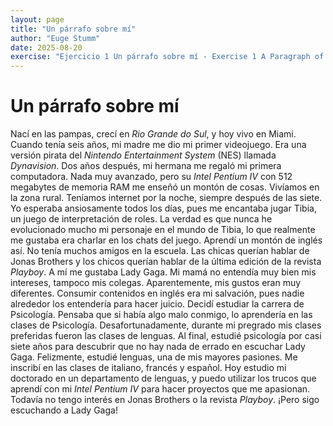 ```yaml
---
layout: page
title: "Un párrafo sobre mí"
author: "Euge Stumm"
date: 2025-08-20
exercise: "Ejercicio 1 Un párrafo sobre mí - Exercise 1 A Paragraph of Me"
---
```


# Un párrafo sobre mí 

Nací en las pampas, crecí en *Rio Grande do Sul*, y hoy vivo en Miami. Cuando tenía seis años, mi madre me dio mi primer videojuego. Era una versión pirata del *Nintendo Entertainment System* (NES) llamada *Dynavision*. Dos años después, mi hermana me regaló mi primera computadora. Nada muy avanzado, pero su *Intel Pentium IV* con 512 megabytes de memoria RAM me enseñó un montón de cosas. Vivíamos en la zona rural. Teníamos internet por la noche, siempre después de las siete. Yo esperaba ansiosamente todos los días, pues me encantaba jugar Tibia, un juego de interpretación de roles. La verdad es que nunca he evolucionado mucho mi personaje en el mundo de Tibia, lo que realmente me gustaba era charlar en los chats del juego. Aprendí un montón de inglés así. No tenía muchos amigos en la escuela. Las chicas querían hablar de Jonas Brothers y los chicos querían hablar de la última edición de la revista *Playboy*. A mí me gustaba Lady Gaga. Mi mamá no entendía muy bien mis intereses, tampoco mis colegas. Aparentemente, mis gustos eran muy diferentes. Consumir contenidos en inglés era mi salvación, pues nadie alrededor los entendería para hacer juicio. Decidí estudiar la carrera de Psicología. Pensaba que si había algo malo conmigo, lo aprendería en las clases de Psicología. Desafortunadamente, durante mi pregrado mis clases preferidas fueron las clases de lenguas. Al final, estudié psicología por casi siete años para descubrir que no hay nada de errado en escuchar Lady Gaga. Felizmente, estudié lenguas, una de mis mayores pasiones. Me inscribí en las clases de italiano, francés y español. Hoy estudio mi doctorado en un departamento de lenguas, y puedo utilizar los trucos que aprendí con mi *Intel Pentium IV* para hacer proyectos que me apasionan. Todavía no tengo interés en Jonas Brothers o la revista *Playboy*. ¡Pero sigo escuchando a Lady Gaga!
